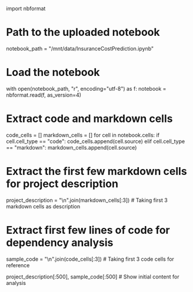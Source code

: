 import nbformat

# Path to the uploaded notebook
notebook_path = "/mnt/data/InsuranceCostPrediction.ipynb"

# Load the notebook
with open(notebook_path, "r", encoding="utf-8") as f:
    notebook = nbformat.read(f, as_version=4)

# Extract code and markdown cells
code_cells = []
markdown_cells = []
for cell in notebook.cells:
    if cell.cell_type == "code":
        code_cells.append(cell.source)
    elif cell.cell_type == "markdown":
        markdown_cells.append(cell.source)

# Extract the first few markdown cells for project description
project_description = "\n".join(markdown_cells[:3])  # Taking first 3 markdown cells as description

# Extract first few lines of code for dependency analysis
sample_code = "\n".join(code_cells[:3])  # Taking first 3 code cells for reference

project_description[:500], sample_code[:500]  # Show initial content for analysis

